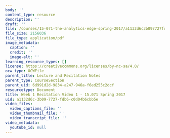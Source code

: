 ```yaml
---
body: ''
content_type: resource
description: ''
draft: ''
file: /courses/15-071-the-analytics-edge-spring-2017/a1132d6c3b097727fdb6c0d04b6cbb5e_MIT15_071S17_Unit1_Recitation.pdf
file_size: 2156036
file_type: application/pdf
image_metadata:
  caption: ''
  credit: ''
  image-alt: ''
learning_resource_types: []
license: https://creativecommons.org/licenses/by-nc-sa/4.0/
ocw_type: OCWFile
parent_title: Lecture and Recitation Notes
parent_type: CourseSection
parent_uid: 6d991d2d-9834-a247-946a-f6ed255c2dcf
resourcetype: Document
title: Week 1 Recitation Video 1 - 15.071 Spring 2017
uid: a1132d6c-3b09-7727-fdb6-c0d04b6cbb5e
video_files:
  video_captions_file: ''
  video_thumbnail_file: ''
  video_transcript_file: ''
video_metadata:
  youtube_id: null
---
```


